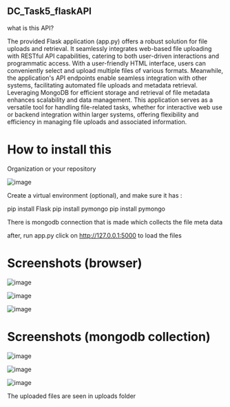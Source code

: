 ## DC_Task5_flaskAPI

what is this API?

The provided Flask application (app.py) offers a robust solution for file uploads and retrieval. It seamlessly integrates web-based file uploading with RESTful API capabilities, catering to both user-driven interactions and programmatic access. With a user-friendly HTML interface, users can conveniently select and upload multiple files of various formats. Meanwhile, the application's API endpoints enable seamless integration with other systems, facilitating automated file uploads and metadata retrieval. Leveraging MongoDB for efficient storage and retrieval of file metadata enhances scalability and data management. This application serves as a versatile tool for handling file-related tasks, whether for interactive web use or backend integration within larger systems, offering flexibility and efficiency in managing file uploads and associated information.

# How to install this

Organization or your repository

![image](https://github.com/krish-bhat/DC_Task5_flaskAPI/assets/99545739/6d9930c2-000a-47d0-9cf4-5f905d239c27)

Create a virtual environment (optional), and make sure it has :

pip install Flask
pip install pymongo
pip install pymongo

There is mongodb connection that is made which collects the file meta data 

after, run app.py click on http://127.0.0.1:5000 to load the files

# Screenshots (browser)
![image](https://github.com/krish-bhat/DC_Task5_flaskAPI/assets/99545739/202d93ae-c83b-46f4-bf22-56f9820751fd)

![image](https://github.com/krish-bhat/DC_Task5_flaskAPI/assets/99545739/90d85f53-75ca-404d-aaca-d5f43507f6c7)

![image](https://github.com/krish-bhat/DC_Task5_flaskAPI/assets/99545739/33e5ff4a-bdf7-4c44-995c-aa5ac8584b43)

# Screenshots (mongodb collection)
![image](https://github.com/krish-bhat/DC_Task5_flaskAPI/assets/99545739/d5f2ef08-3ebe-41ef-b0a7-889d719159a1)

![image](https://github.com/krish-bhat/DC_Task5_flaskAPI/assets/99545739/68ccd233-b470-42cd-9db3-7a30c514364a)

![image](https://github.com/krish-bhat/DC_Task5_flaskAPI/assets/99545739/5853855a-1d3c-4693-a073-2f9c5e48f458)

The uploaded files are seen in uploads folder

